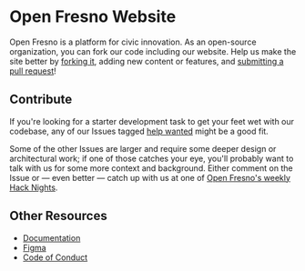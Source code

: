 # Open Fresno Website

Open Fresno is a platform for civic innovation. As an open-source organization, you can fork our code including our
website. Help us make the site better by [forking it](https://help.github.com/articles/fork-a-repo/), adding new content
or features, and [submitting a pull request](https://help.github.com/articles/creating-a-pull-request/)!

## Contribute

If you're looking for a starter development task to get your feet wet with our codebase, any of our Issues
tagged [help wanted](https://github.com/openfresno/openfresno.org/issues) might be a good fit.

Some of the other Issues are larger and require some deeper design or architectural work; if one of those catches your
eye, you'll probably want to talk with us for some more context and background. Either comment on the Issue or — even
better — catch up with us at one of [Open Fresno's weekly Hack Nights](https://www.meetup.com/openfresno/).

## Other Resources

- [Documentation](https://openfresno.github.io/fe-openfresno.org-doc)
- [Figma](https://www.figma.com/design/attWQWKwed1XSaaaMuzM5m/Open-Websites?node-id=2612-11351&t=IiJjmX4Zr0KPPUyE-0)
- [Code of Conduct](https://github.com/openfresno/codeofconduct)
